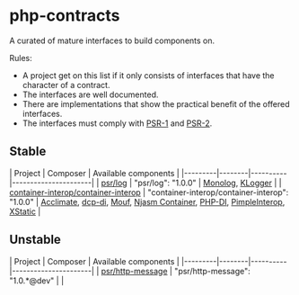 php-contracts
=============

A curated of mature interfaces to build components on.

Rules:

* A project get on this list if it only consists of interfaces that have the character of a contract.
* The interfaces are well documented.
* There are implementations that show the practical benefit of the offered interfaces.
* The interfaces must comply with [PSR-1](http://www.php-fig.org/psr/psr-1/) and [PSR-2](http://www.php-fig.org/psr/psr-2/).


## Stable

| Project | Composer | Available components |
|---------|--------|----------|----------------------|
| [psr/log](https://github.com/php-fig/log) | "psr/log": "1.0.0" | [Monolog](https://github.com/Seldaek/monolog), [KLogger](https://github.com/katzgrau/KLogger) |
| [container-interop/container-interop](https://github.com/php-fig/log) | "container-interop/container-interop": "1.0.0" | [Acclimate](https://github.com/jeremeamia/acclimate-container), [dcp-di](https://github.com/estelsmith/dcp-di), [Mouf](http://mouf-php.com/), [Njasm Container](https://github.com/njasm/container), [PHP-DI](http://php-di.org/), [PimpleInterop](https://github.com/moufmouf/pimple-interop), [XStatic](https://github.com/jeremeamia/xstatic) |


## Unstable

| Project | Composer | Available components |
|---------|--------|----------|----------------------|
| [psr/http-message](https://github.com/php-fig/http-message) | "psr/http-message": "1.0.*@dev" | |
